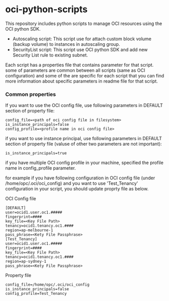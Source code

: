 # oci-python-scripts
This repository includes python scripts to manage OCI resources using the OCI python SDK. 

- Autoscaling script: This script use for attach custom block volume (backup volume) to instances in autoscaling group.
- SecurityList script: This script use OCI python SDK and add new Security List rule to existing subnet.

Each script has a properties file that contains parameter for that script. some of parameters are common between all scripts (same as OCI configuration) and some of the are specific for each script that you can find more information about specific parameters in readme file for that script. 

### Common properties
If you want to use the OCI config file, use following parameters in DEFAULT section of property file:  
```
config_file=<path of oci config file in filesystem>
is_instance_principals=false
config_profile=<profile name in oci config file>
```

if you want to use instance principal, use following parameters in DEFAULT section of property file (valuse of other two parameters are not important):  
```
is_instance_principals=true
```
if you have multiple OCI config profile in your machine, specified the profile name in config_profile parameter.

for example if you have following configuration in OCI config file (under /home/opc/.oci/oci_config) and you want to use 'Test_Tenancy' configuration in your script, you should update proprty file as below.

OCI Config file

```
[DEFAULT]
user=ocid1.user.oc1.#####
fingerprint=####
key_file=<Key File Path>
tenancy=ocid1.tenancy.oc1.####
region=ap-melbourne-1
pass_phrase=<Kety File Passphrase>
[Test_Tenancy]
user=ocid1.user.oc1.#####
fingerprint=####
key_file=<Key File Path>
tenancy=ocid1.tenancy.oc1.####
region=ap-sydney-1
pass_phrase=<Kety File Passphrase>
```

Property file

```
config_file=/home/opc/.oci/oci_config
is_instance_principals=false
config_profile=Test_Tenancy
```

